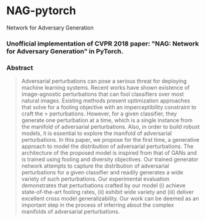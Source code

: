 # NAG-pytorch
Network for Adversary Generation

### Unofficial implementation of CVPR 2018 paper: "NAG: Network for Adversary Generation" in PyTorch.

### Abstract

> Adversarial perturbations can pose a serious threat for deploying machine learning systems. Recent works have
> shown existence of image-agnostic perturbations that can fool classifiers over most natural images. Existing methods
> present optimization approaches that solve for a fooling objective with an imperceptibility constraint to craft the > perturbations. However, for a given classifier, they generate one perturbation at a time, which is a single instance from
> the manifold of adversarial perturbations. Also, in order to build robust models, it is essential to explore the manifold
> of adversarial perturbations. In this paper, we propose for the first time, a generative approach to model the distribution
> of adversarial perturbations. The architecture of the proposed model is inspired from that of GANs and is
> trained using fooling and diversity objectives. Our trained generator network attempts to capture the distribution of
> adversarial perturbations for a given classifier and readily generates a wide variety of such perturbations. Our experimental
> evaluation demonstrates that perturbations crafted by our model (i) achieve state-of-the-art fooling rates, (ii)
> exhibit wide variety and (iii) deliver excellent cross model generalizability. Our work can be deemed as an important
> step in the process of inferring about the complex manifolds of adversarial perturbations.
